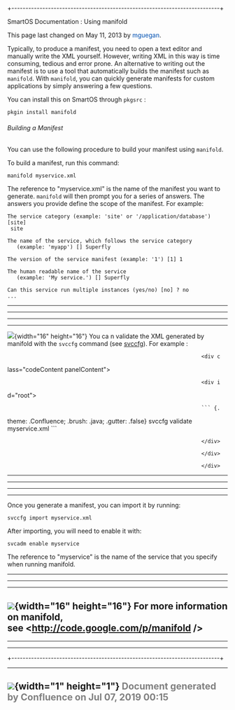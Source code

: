 +--------------------------------------------------------------------------+
<div class="pageheader">

<span class="pagetitle"> SmartOS Documentation : Using manifold </span>

</div>

<div class="pagesubheading">

This page last changed on May 11, 2013 by
<font color="#0050B2">mguegan</font>.

</div>

Typically, to produce a manifest, you need to open a text editor and
manually write the XML yourself. However, writing XML in this way is
time consuming, tedious and error prone. An alternative to writing out
the manifest is to use a tool that automatically builds the manifest
such as `manifold`. With `manifold`, you can quickly generate manifests
for custom applications by simply answering a few questions.

You can install this on SmartOS through `pkgsrc` :

<div class="code panel" style="border-width: 1px;">

<div class="codeContent panelContent">

<div id="root">

``` {.theme: .Confluence; .brush: .plain; .gutter: .false}
pkgin install manifold
```

</div>

</div>

</div>

###### Building a Manifest

You can use the following procedure to build your manifest using
`manifold`.

To build a manifest, run this command:

<div class="code panel" style="border-width: 1px;">

<div class="codeContent panelContent">

<div id="root">

``` {.theme: .Confluence; .brush: .plain; .gutter: .false}
manifold myservice.xml
```

</div>

</div>

</div>

The reference to "myservice.xml" is the name of the manifest you want to
generate. `manifold` will then prompt you for a series of answers. The
answers you provide define the scope of the manifest. For example:

<div class="code panel" style="border-width: 1px;">

<div class="codeContent panelContent">

<div id="root">

``` {.theme: .Confluence; .brush: .plain; .gutter: .false}
The service category (example: 'site' or '/application/database') [site]
 site

The name of the service, which follows the service category
   (example: 'myapp') [] Superfly

The version of the service manifest (example: '1') [1] 1

The human readable name of the service
   (example: 'My service.') [] Superfly

Can this service run multiple instances (yes/no) [no] ? no
...
```

</div>

</div>

</div>

<div class="panelMacro">

  --------------------------------------------------------------- ------
------------------------------------------------------------------------
------------------------------------------------------------------------
---
  ![](images/icons/emoticons/check.gif){width="16" height="16"}   You ca
n validate the XML generated by manifold with the `svccfg` command (see
[svccfg](Basic%20SMF%20Commands.html "Basic SMF Commands")). For example
:
                                                                  <div c
lass="code panel" style="border-width: 1px;">

                                                                  <div c
lass="codeContent panelContent">

                                                                  <div i
d="root">

                                                                  ``` {.
theme: .Confluence; .brush: .java; .gutter: .false}
                                                                  svccfg
 validate myservice.xml
                                                                  ```

                                                                  </div>

                                                                  </div>

                                                                  </div>
  --------------------------------------------------------------- ------
------------------------------------------------------------------------
------------------------------------------------------------------------
---

</div>

Once you generate a manifest, you can import it by running:

<div class="code panel" style="border-width: 1px;">

<div class="codeContent panelContent">

<div id="root">

``` {.theme: .Confluence; .brush: .plain; .gutter: .false}
svccfg import myservice.xml
```

</div>

</div>

</div>

After importing, you will need to enable it with:

<div class="code panel" style="border-width: 1px;">

<div class="codeContent panelContent">

<div id="root">

``` {.theme: .Confluence; .brush: .plain; .gutter: .false}
svcadm enable myservice
```

</div>

</div>

</div>

The reference to "myservice" is the name of the service that you specify
when running manifold.

<div class="panelMacro">

  ---------------------------------------------------------------------
------------------------------------------------------------------------
----
  ![](images/icons/emoticons/information.gif){width="16" height="16"}
For more information on manifold, see <http://code.google.com/p/manifold
/>
  ---------------------------------------------------------------------
------------------------------------------------------------------------
----

</div>
+--------------------------------------------------------------------------+

  ----------------------------------------------------------------------------------
  ![](images/border/spacer.gif){width="1" height="1"}
  <font color="grey">Document generated by Confluence on Jul 07, 2019 00:15</font>
  ----------------------------------------------------------------------------------


